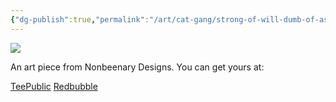 ```yaml
---
{"dg-publish":true,"permalink":"/art/cat-gang/strong-of-will-dumb-of-ass/","title":"Strong of Will","tags":["Art","Cats"]}
---
```



![](https://baserow-media.ams3.digitaloceanspaces.com/user_files/6FQoVDYA7BUUZGFVzQ8Js0BoxgHmhbeZ_7ad535ff23bfbaad0e33e46c3e5f54e983042aa38304e139da69cb8473987e31.png)

An art piece from Nonbeenary Designs. You can get yours at:

[TeePublic](https://www.teepublic.com/t-shirt/50166423-strong-of-will-dumb-of-ass-orange-cats)
[Redbubble](https://www.redbubble.com/studio/promote/151655205?ref=uploader-to-promote&visit_status=first-time)
